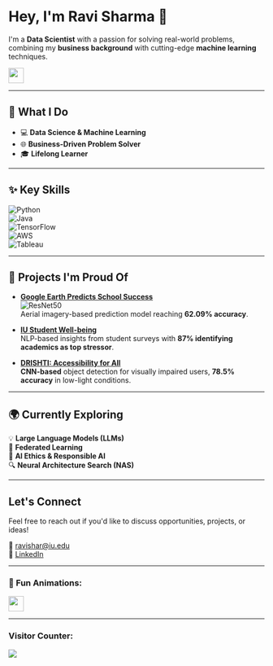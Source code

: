 # Hey, I'm Ravi Sharma 👋  

I'm a **Data Scientist** with a passion for solving real-world problems, combining my **business background** with cutting-edge **machine learning** techniques.

<img src="https://media.giphy.com/media/hvRJCLFzcasrR4ia7z/giphy.gif" width="30px">

---

## 🚀 What I Do  

- 💻 **Data Science & Machine Learning**  
- 🌐 **Business-Driven Problem Solver**  
- 🎓 **Lifelong Learner**  

---

## ✨ Key Skills  

![Python](https://img.shields.io/badge/Python-3776AB?style=for-the-badge&logo=python&logoColor=white)  
![Java](https://img.shields.io/badge/Java-007396?style=for-the-badge&logo=java&logoColor=white)  
![TensorFlow](https://img.shields.io/badge/TensorFlow-FF6F00?style=for-the-badge&logo=tensorflow&logoColor=white)  
![AWS](https://img.shields.io/badge/AWS-232F3E?style=for-the-badge&logo=amazon-aws&logoColor=white)  
![Tableau](https://img.shields.io/badge/Tableau-E97627?style=for-the-badge&logo=tableau&logoColor=white)

---

## 🌟 Projects I'm Proud Of  

- **[Google Earth Predicts School Success](https://github.com/zravii/Google-Earth-Predicts-School-Success)**  
  ![ResNet50](https://img.shields.io/badge/ResNet50-0078D7?style=for-the-badge&logoColor=white)  
  Aerial imagery-based prediction model reaching **62.09% accuracy**.
  
- **[IU Student Well-being](https://github.com/zravii/EDA)**  
  NLP-based insights from student surveys with **87% identifying academics as top stressor**.
  
- **[DRISHTI: Accessibility for All](https://github.com/zravii/Computer-Vision)**  
  **CNN-based** object detection for visually impaired users, **78.5% accuracy** in low-light conditions.

---

## 🌍 Currently Exploring  

💡 **Large Language Models (LLMs)**  
🔐 **Federated Learning**  
🤖 **AI Ethics & Responsible AI**  
🔍 **Neural Architecture Search (NAS)**  

---

## Let's Connect  

Feel free to reach out if you'd like to discuss opportunities, projects, or ideas!

📧 [ravishar@iu.edu](mailto:ravishar@iu.edu)  
💼 [LinkedIn](https://linkedin.com/in/ravi-sharma24)  

---

### 🌟 Fun Animations:

<img src="https://media.giphy.com/media/hvRJCLFzcasrR4ia7z/giphy.gif" width="30px">  

---

### Visitor Counter:
![](https://komarev.com/ghpvc/?username=zravii&color=green)
